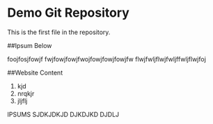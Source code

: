 # Demo Git Repository

This is the first file in the repository.

##Ipsum Below

foojfosjfowjf
fwjfowjfowjfwojfowjfowjfowjfw
flwjfwljflwjfwljffwljflwjfoj


##Website Content
1. kjd
2. nrqkjr
3. jljflj

IPSUMS
SJDKJDKJD
DJKDJKD
DJDLJ
